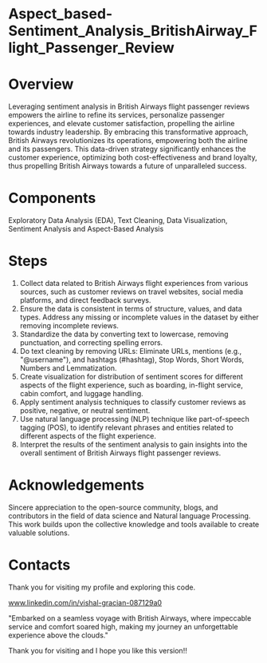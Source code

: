 # Aspect_based-Sentiment_Analysis_BritishAirway_Flight_Passenger_Review

# Overview
Leveraging sentiment analysis in British Airways flight passenger reviews empowers the airline to refine its services, personalize passenger experiences, and elevate 
customer satisfaction, propelling the airline towards industry leadership. By embracing this transformative approach, British Airways revolutionizes its operations, 
empowering both the airline and its passengers. This data-driven strategy significantly enhances the customer experience, optimizing both cost-effectiveness and brand loyalty, 
thus propelling British Airways towards a future of unparalleled success.

# Components
Exploratory Data Analysis (EDA), Text Cleaning, Data Visualization, Sentiment Analysis and Aspect-Based Analysis

# Steps
1.	Collect data related to British Airways flight experiences from various sources, such as customer reviews on travel websites, social media platforms, and direct feedback surveys. 
2.	Ensure the data is consistent in terms of structure, values, and data types. Address any missing or incomplete values in the dataset by either removing incomplete reviews.
3.	Standardize the data by converting text to lowercase, removing punctuation, and correcting spelling errors. 
4.	Do text cleaning by removing URLs: Eliminate URLs, mentions (e.g., "@username"), and hashtags (#hashtag), Stop Words, Short Words, Numbers and Lemmatization.
5.	Create visualization for distribution of sentiment scores for different aspects of the flight experience, such as boarding, in-flight service, cabin comfort, and luggage handling. 
6.	Apply sentiment analysis techniques to classify customer reviews as positive, negative, or neutral sentiment. 
7.	Use natural language processing (NLP) technique like part-of-speech tagging (POS), to identify relevant phrases and entities related to different aspects of the flight experience.
8.	Interpret the results of the sentiment analysis to gain insights into the overall sentiment of British Airways flight passenger reviews. 

# Acknowledgements
Sincere appreciation to the open-source community, blogs, and contributors in the field of data science and Natural language Processing. 
This work builds upon the collective knowledge and tools available to create valuable solutions.

# Contacts
Thank you for visiting my profile and exploring this code.

www.linkedin.com/in/vishal-gracian-087129a0

"Embarked on a seamless voyage with British Airways, where impeccable service and comfort soared high, making my journey an unforgettable experience above the clouds."

Thank you for visiting and I hope you like this version!!
